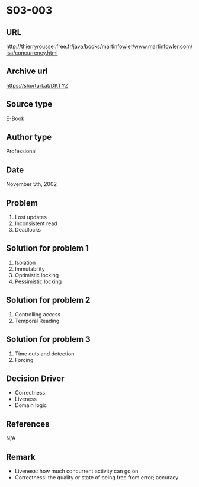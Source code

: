 # S03-003

## URL
http://thierryroussel.free.fr/java/books/martinfowler/www.martinfowler.com/isa/concurrency.html

## Archive url
https://shorturl.at/DKTYZ

## Source type
E-Book

## Author type
Professional

## Date
November 5th, 2002

## Problem
1. Lost updates
2. Inconsistent read
3. Deadlocks

## Solution for problem 1
1. Isolation 
2. Immutability
3. Optimistic locking
4. Pessimistic locking

## Solution for problem 2
1. Controlling access
2. Temporal Reading

## Solution for problem 3
1. Time outs and detection
2. Forcing

## Decision Driver
* Correctness
* Liveness
* Domain logic


## References 
N/A

## Remark
* Liveness: how much concurrent activity
can go on
* Correctness: the quality or state of being free from error; accuracy